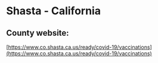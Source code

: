 # Shasta - California

## County website:

[https://www.co.shasta.ca.us/ready/covid-19/vaccinations](https://www.co.shasta.ca.us/ready/covid-19/vaccinations)

